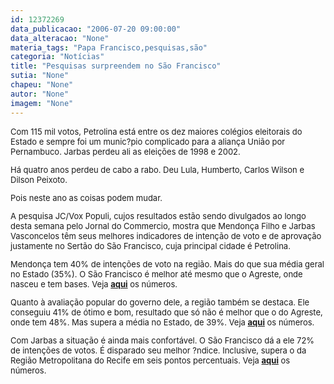 ```yaml
---
id: 12372269
data_publicacao: "2006-07-20 09:00:00"
data_alteracao: "None"
materia_tags: "Papa Francisco,pesquisas,são"
categoria: "Notícias"
title: "Pesquisas surpreendem no São Francisco"
sutia: "None"
chapeu: "None"
autor: "None"
imagem: "None"
---
```

<p><FONT size=2></p>
<p><P>Com 115 mil votos, Petrolina está entre os dez maiores colégios eleitorais do Estado e sempre foi um munic?pio complicado para a aliança União por Pernambuco. Jarbas perdeu ali as eleições de 1998 e 2002.</P></p>
<p><P>Há quatro anos perdeu de cabo a rabo. Deu Lula, Humberto, Carlos Wilson e Dilson Peixoto.</P></p>
<p><P>Pois neste ano as coisas podem mudar. </P></p>
<p><P>A pesquisa JC/Vox Populi, cujos resultados estão sendo divulgados ao longo desta semana pelo Jornal do Commercio, mostra que Mendonça Filho e Jarbas Vasconcelos têm seus melhores indicadores de intenção de voto e de aprovação justamente no Sertão do São Francisco, cuja principal cidade é Petrolina.</P></p>
<p><P>Mendonça tem 40% de intenções de voto na região. Mais do que sua média geral no Estado (35%). O São Francisco é melhor até mesmo que o Agreste, onde nasceu e tem bases. Veja <B><A href=\"https://jc3.uol.com.br/especiais/eleicoes2006/2006/07/15/not_249.php\">aqui</A></B> os números.</P><FONT size=2></p>
<p><P>Quanto à avaliação popular do governo dele, a região também se destaca. Ele conseguiu 41% de ótimo e bom, resultado que só não é melhor que o do Agreste, onde tem 48%. Mas supera a média no Estado, de 39%. Veja <B><A href=\"https://jc3.uol.com.br/especiais/eleicoes2006/2006/07/19/not_280.php\">aqui</A></B> os números.</P><FONT size=2></p>
<p><P>Com Jarbas a situação é ainda mais confortável. O São Francisco dá a ele 72% de intenções de votos. É disparado seu melhor ?ndice. Inclusive, supera o da Região Metropolitana do Recife em seis pontos percentuais. Veja <B><A href=\"https://jc3.uol.com.br/especiais/eleicoes2006/2006/07/17/not_261.php\">aqui</A></B> os números.</P></FONT></FONT></FONT> </p>
